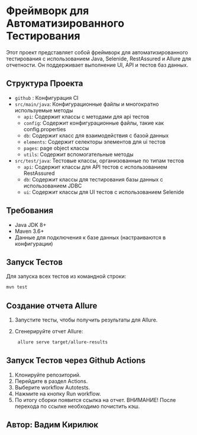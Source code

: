 
# Фреймворк для Автоматизированного Тестирования

Этот проект представляет собой фреймворк для автоматизированного тестирования с использованием Java, Selenide, RestAssured и Allure для отчетности. Он поддерживает выполнение UI, API и тестов баз данных.

## Структура Проекта

- `github` : Конфигурация CI
- `src/main/java`: Конфигурационные файлы и многократно используемые методы
  - `api`: Содержит классы с методами для api тестов
  - `config`: Содержит конфигурационные файлы, такие как config.properties
  - `db`: Содержит класс для взаимодействия с базой данных
  - `elements`: Содержит селекторы элементов для ui тестов
  - `pages`: page object классы
  - `utils`: Содержит вспомогательные методы
- `src/test/java`: Тестовые классы, организованные по типам тестов
  - `api`: Содержит классы для API тестов с использованием RestAssured
  - `db`: Содержит классы для тестирования базы данных с использованием JDBC
  - `ui`: Содержит классы для UI тестов с использованием Selenide

## Требования

- Java JDK 8+
- Maven 3.6+
- Данные для подключения к базе данных (настраиваются в конфигурации)

## Запуск Тестов

Для запуска всех тестов из командной строки:

```bash
mvn test
```

## Создание отчета Allure

1. Запустите тесты, чтобы получить результаты для Allure.
2. Сгенерируйте отчет Allure:

   ```bash
    allure serve target/allure-results
   ```
   
## Запуск Тестов через Github Actions

1. Клонируйте репозиторий.
2. Перейдите в раздел Actions.
3. Выберите workflow Autotests.
4. Нажмите на кнопку Run workflow. 
5. По итогу сборки появится ссылка на отчет. ВНИМАНИЕ! После перехода по ссылке необходимо почистить кэш.



## Автор: Вадим Кирилюк


